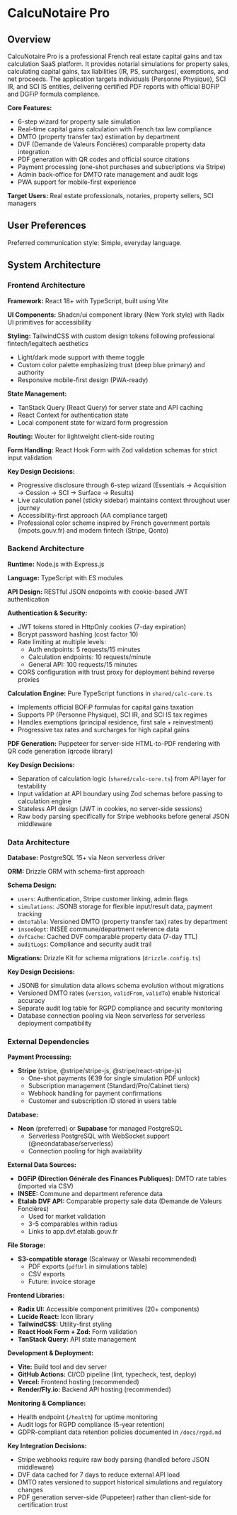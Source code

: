 # CalcuNotaire Pro

## Overview

CalcuNotaire Pro is a professional French real estate capital gains and tax calculation SaaS platform. It provides notarial simulations for property sales, calculating capital gains, tax liabilities (IR, PS, surcharges), exemptions, and net proceeds. The application targets individuals (Personne Physique), SCI IR, and SCI IS entities, delivering certified PDF reports with official BOFiP and DGFiP formula compliance.

**Core Features:**
- 6-step wizard for property sale simulation
- Real-time capital gains calculation with French tax law compliance
- DMTO (property transfer tax) estimation by department
- DVF (Demande de Valeurs Foncières) comparable property data integration
- PDF generation with QR codes and official source citations
- Payment processing (one-shot purchases and subscriptions via Stripe)
- Admin back-office for DMTO rate management and audit logs
- PWA support for mobile-first experience

**Target Users:** Real estate professionals, notaries, property sellers, SCI managers

## User Preferences

Preferred communication style: Simple, everyday language.

## System Architecture

### Frontend Architecture

**Framework:** React 18+ with TypeScript, built using Vite

**UI Components:** Shadcn/ui component library (New York style) with Radix UI primitives for accessibility

**Styling:** TailwindCSS with custom design tokens following professional fintech/legaltech aesthetics
- Light/dark mode support with theme toggle
- Custom color palette emphasizing trust (deep blue primary) and authority
- Responsive mobile-first design (PWA-ready)

**State Management:**
- TanStack Query (React Query) for server state and API caching
- React Context for authentication state
- Local component state for wizard form progression

**Routing:** Wouter for lightweight client-side routing

**Form Handling:** React Hook Form with Zod validation schemas for strict input validation

**Key Design Decisions:**
- Progressive disclosure through 6-step wizard (Essentials → Acquisition → Cession → SCI → Surface → Results)
- Live calculation panel (sticky sidebar) maintains context throughout user journey
- Accessibility-first approach (AA compliance target)
- Professional color scheme inspired by French government portals (impots.gouv.fr) and modern fintech (Stripe, Qonto)

### Backend Architecture

**Runtime:** Node.js with Express.js

**Language:** TypeScript with ES modules

**API Design:** RESTful JSON endpoints with cookie-based JWT authentication

**Authentication & Security:**
- JWT tokens stored in HttpOnly cookies (7-day expiration)
- Bcrypt password hashing (cost factor 10)
- Rate limiting at multiple levels:
  - Auth endpoints: 5 requests/15 minutes
  - Calculation endpoints: 10 requests/minute
  - General API: 100 requests/15 minutes
- CORS configuration with trust proxy for deployment behind reverse proxies

**Calculation Engine:** Pure TypeScript functions in `shared/calc-core.ts`
- Implements official BOFiP formulas for capital gains taxation
- Supports PP (Personne Physique), SCI IR, and SCI IS tax regimes
- Handles exemptions (principal residence, first sale + reinvestment)
- Progressive tax rates and surcharges for high capital gains

**PDF Generation:** Puppeteer for server-side HTML-to-PDF rendering with QR code generation (qrcode library)

**Key Design Decisions:**
- Separation of calculation logic (`shared/calc-core.ts`) from API layer for testability
- Input validation at API boundary using Zod schemas before passing to calculation engine
- Stateless API design (JWT in cookies, no server-side sessions)
- Raw body parsing specifically for Stripe webhooks before general JSON middleware

### Data Architecture

**Database:** PostgreSQL 15+ via Neon serverless driver

**ORM:** Drizzle ORM with schema-first approach

**Schema Design:**
- `users`: Authentication, Stripe customer linking, admin flags
- `simulations`: JSONB storage for flexible input/result data, payment tracking
- `dmtoTable`: Versioned DMTO (property transfer tax) rates by department
- `inseeDept`: INSEE commune/department reference data
- `dvfCache`: Cached DVF comparable property data (7-day TTL)
- `auditLogs`: Compliance and security audit trail

**Migrations:** Drizzle Kit for schema migrations (`drizzle.config.ts`)

**Key Design Decisions:**
- JSONB for simulation data allows schema evolution without migrations
- Versioned DMTO rates (`version`, `validFrom`, `validTo`) enable historical accuracy
- Separate audit log table for RGPD compliance and security monitoring
- Database connection pooling via Neon serverless for serverless deployment compatibility

### External Dependencies

**Payment Processing:**
- **Stripe** (stripe, @stripe/stripe-js, @stripe/react-stripe-js)
  - One-shot payments (€39 for single simulation PDF unlock)
  - Subscription management (Standard/Pro/Cabinet tiers)
  - Webhook handling for payment confirmations
  - Customer and subscription ID stored in users table

**Database:**
- **Neon** (preferred) or **Supabase** for managed PostgreSQL
  - Serverless PostgreSQL with WebSocket support (@neondatabase/serverless)
  - Connection pooling for high availability

**External Data Sources:**
- **DGFiP (Direction Générale des Finances Publiques):** DMTO rate tables (imported via CSV)
- **INSEE:** Commune and department reference data
- **Etalab DVF API:** Comparable property sale data (Demande de Valeurs Foncières)
  - Used for market validation
  - 3-5 comparables within radius
  - Links to app.dvf.etalab.gouv.fr

**File Storage:**
- **S3-compatible storage** (Scaleway or Wasabi recommended)
  - PDF exports (`pdfUrl` in simulations table)
  - CSV exports
  - Future: invoice storage

**Frontend Libraries:**
- **Radix UI:** Accessible component primitives (20+ components)
- **Lucide React:** Icon library
- **TailwindCSS:** Utility-first styling
- **React Hook Form + Zod:** Form validation
- **TanStack Query:** API state management

**Development & Deployment:**
- **Vite:** Build tool and dev server
- **GitHub Actions:** CI/CD pipeline (lint, typecheck, test, deploy)
- **Vercel:** Frontend hosting (recommended)
- **Render/Fly.io:** Backend API hosting (recommended)

**Monitoring & Compliance:**
- Health endpoint (`/health`) for uptime monitoring
- Audit logs for RGPD compliance (5-year retention)
- GDPR-compliant data retention policies documented in `/docs/rgpd.md`

**Key Integration Decisions:**
- Stripe webhooks require raw body parsing (handled before JSON middleware)
- DVF data cached for 7 days to reduce external API load
- DMTO rates versioned to support historical simulations and regulatory changes
- PDF generation server-side (Puppeteer) rather than client-side for certification trust